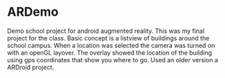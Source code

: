 # ARDemo

Demo school project for android augmented reality. This was my final project for the class. Basic concept is a listview of buildings around the school campus. When a location was selected the camera was turned on with an openGL layover. The overlay showed the location of the building using gps coordinates that show you where to go. Used an older version a ARDroid project.
